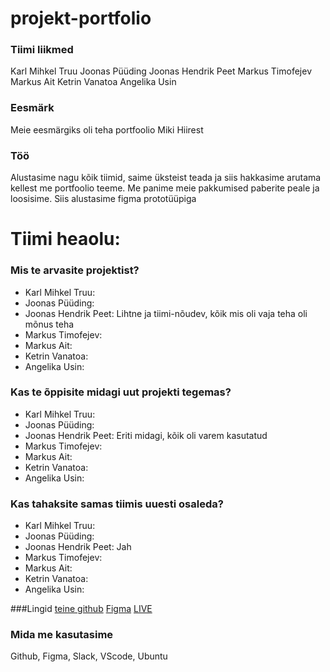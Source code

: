 # projekt-portfolio
### Tiimi liikmed
Karl Mihkel Truu
Joonas Püüding
Joonas Hendrik Peet
Markus Timofejev
Markus Ait
Ketrin Vanatoa
Angelika Usin

### Eesmärk
Meie eesmärgiks oli teha portfoolio Miki Hiirest

### Töö
Alustasime nagu kõik tiimid, saime üksteist teada ja siis hakkasime arutama kellest me portfoolio teeme. Me panime meie pakkumised paberite peale ja loosisime. Siis alustasime figma prototüüpiga

# Tiimi heaolu:

### Mis te arvasite projektist?

* Karl Mihkel Truu:
* Joonas Püüding:
* Joonas Hendrik Peet: Lihtne ja tiimi-nõudev, kõik mis oli vaja teha oli mõnus teha
* Markus Timofejev:
* Markus Ait:
* Ketrin Vanatoa:
* Angelika Usin:

### Kas te õppisite midagi uut projekti tegemas?
* Karl Mihkel Truu:
* Joonas Püüding:
* Joonas Hendrik Peet: Eriti midagi, kõik oli varem kasutatud
* Markus Timofejev:
* Markus Ait:
* Ketrin Vanatoa:
* Angelika Usin:

### Kas tahaksite samas tiimis uuesti osaleda?
* Karl Mihkel Truu:
* Joonas Püüding:
* Joonas Hendrik Peet: Jah
* Markus Timofejev:
* Markus Ait:
* Ketrin Vanatoa:
* Angelika Usin:

###Lingid
[teine github](https://github.com/maq30/Portfolio)
[Figma](https://www.figma.com/files/team/1037688853642240855/MikiHiirePort?fuid=771654016519768350)
[LIVE](https://tak19pyyding.itmajakas.ee/port/)
 
 ### Mida me kasutasime
 Github, Figma, Slack, VScode, Ubuntu
 
 
